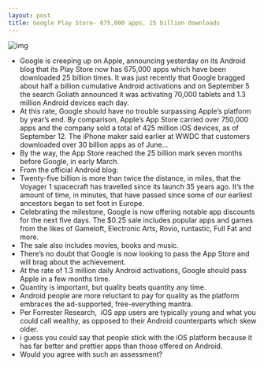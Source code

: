 ```yaml
---
layout: post
title: Google Play Store- 675,000 apps, 25 billion downloads
---
```

![img](http://media.idownloadblog.com/wp-content/uploads/2012/09/Google-Play-Store-25B-downloads.jpg)
* Google is creeping up on Apple, announcing yesterday on its Android blog that its Play Store now has 675,000 apps which have been downloaded 25 billion times. It was just recently that Google bragged about half a billion cumulative Android activations and on September 5 the search Goliath announced it was activating 70,000 tablets and 1.3 million Android devices each day.
* At this rate, Google should have no trouble surpassing Apple’s platform by year’s end. By comparison, Apple’s App Store carried over 750,000 apps and the company sold a total of 425 million iOS devices, as of September 12. The iPhone maker said earlier at WWDC that customers downloaded over 30 billion apps as of June…
* By the way, the App Store reached the 25 billion mark seven months before Google, in early March.
* From the official Android blog:
* Twenty-five billion is more than twice the distance, in miles, that the Voyager 1 spacecraft has travelled since its launch 35 years ago. It’s the amount of time, in minutes, that have passed since some of our earliest ancestors began to set foot in Europe.
* Celebrating the milestone, Google is now offering notable app discounts for the next five days. The $0.25 sale includes popular apps and games from the likes of Gameloft, Electronic Arts, Rovio, runtastic, Full Fat and more.
* The sale also includes movies, books and music.
* There’s no doubt that Google is now looking to pass the App Store and will brag about the achievement.
* At the rate of 1.3 million daily Android activations, Google should pass Apple in a few months time.
* Quantity is important, but quality beats quantity any time.
* Android people are more reluctant to pay for quality as the platform embraces the ad-supported, free-everything mantra.
* Per Forrester Research,  iOS app users are typically young and what you could call wealthy, as opposed to their Android counterparts which skew older.
* i guess you could say that people stick with the iOS platform because it has far better and prettier apps than those offered on Android.
* Would you agree with such an assessment?

